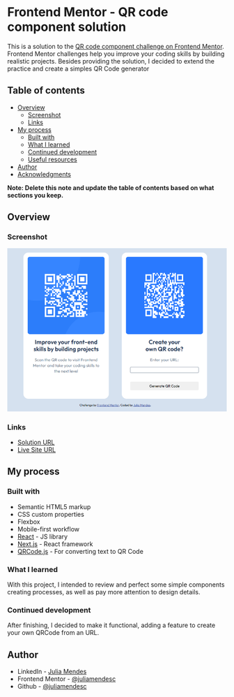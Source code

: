 # Frontend Mentor - QR code component solution

This is a solution to the [QR code component challenge on Frontend Mentor](https://www.frontendmentor.io/challenges/qr-code-component-iux_sIO_H). Frontend Mentor challenges help you improve your coding skills by building realistic projects. Besides providing the solution, I decided to extend the practice and create a simples QR Code generator

## Table of contents

- [Overview](#overview)
  - [Screenshot](#screenshot)
  - [Links](#links)
- [My process](#my-process)
  - [Built with](#built-with)
  - [What I learned](#what-i-learned)
  - [Continued development](#continued-development)
  - [Useful resources](#useful-resources)
- [Author](#author)
- [Acknowledgments](#acknowledgments)

**Note: Delete this note and update the table of contents based on what sections you keep.**

## Overview

### Screenshot

![](./images/screenshot.png)

### Links

- [Solution URL](https://github.com/juliamendesc/qrcode-component)
- [Live Site URL ](https://juliamendesc.github.io/qrcode-component/)

## My process

### Built with

- Semantic HTML5 markup
- CSS custom properties
- Flexbox
- Mobile-first workflow
- [React](https://reactjs.org/) - JS library
- [Next.js](https://nextjs.org/) - React framework
- [QRCode.js](http://davidshimjs.github.io/qrcodejs/) - For converting text to QR Code

### What I learned

With this project, I intended to review and perfect some simple components creating processes, as well as pay more attention to design details.

### Continued development

After finishing, I decided to make it functional, adding a feature to create your own QRCode from an URL.

## Author

- LinkedIn - [Julia Mendes](https://www.linkedin.com/in/juliamendesc/)
- Frontend Mentor - [@juliamendesc](https://www.frontendmentor.io/profile/juliamendesc)
- Github - [@juliamendesc](https://github.com/juliamendesc)
